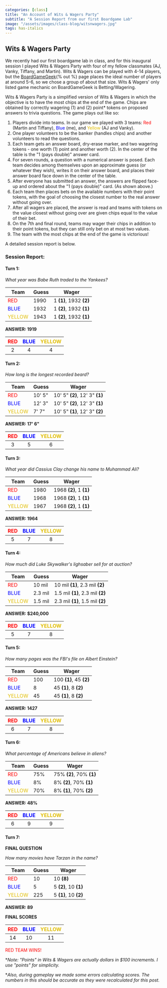 ```yaml
---
categories: [class]
title: "An Account of Wits & Wagers Party"
subtitle: "A Session Report from our first Boardgame Lab"
image: "/assets/images/class-blog/witsnwagers.jpg"
tags: has-italics
---
```

## Wits & Wagers Party

<!-- e -->

We recently had our first boardgame lab in class, and for this inaugural session I played Wits & Wagers Party with four of my fellow classmates (AJ, Vanky, Tiffany, and Martin). Wits & Wagers can be played with 4-14 players, but the [BoardGameGeek](https://boardgamegeek.com/boardgame/123239/wits-wagers-party){% out %} page places the ideal number of players at around 5-6, so we chose a group of about that size. Wits & Wagers' only listed game mechanic on BoardGameGeek is Betting/Wagering.

Wits & Wagers Party is a simplified version of Wits & Wagers in which the objective is to have the most chips at the end of the game. Chips are obtained by correctly wagering (1) and (2) point* tokens on proposed answers to trivia questions. The game plays out like so:

1. Players divide into teams. In our game we played with 3 teams: <span style="color:red;">Red</span> (Martin and Tiffany), <span style="color:blue;">Blue</span> (me), and <span style="color:#e0bd02;">Yellow</span> (AJ and Vanky).
2. One player volunteers to be the banker (handles chips) and another volunteers to read the questions. 
3. Each team gets an answer board, dry-erase marker, and two wagering tokens - one worth (1) point and another worth (2). In the center of the table is the "1 (pays double)" answer card. 
4. For seven rounds, a question with a numerical answer is posed. Each team decides among themselves upon an approximate guess (or whatever they wish), writes it on their answer board, and places their answer board face down in the center of the table. 
5. After everyone has submitted an answer, the answers are flipped face-up and ordered about the "1 (pays double)" card. (As shown above.)
6. Each team then places bets on the available numbers with their point tokens, with the goal of choosing the closest number to the real answer without going over. 
7. After all wagers are placed, the answer is read and teams with tokens on the value closest without going over are given chips equal to the value of their bet.
8. On the 7th and final round, teams may wager their chips in addition to their point tokens, but they can still only bet on at most two values. 
9. The team with the most chips at the end of the game is victorious! 

A detailed session report is below.

### Session Report:

#### Turn 1:
*What year was Babe Ruth traded to the Yankees?*

| Team | Guess  | Wager      |
|--------|--------|------------|
| <span style="color:red;">RED</span>    | 1990   | 1 **(1)**, 1932 **(2)** |
| <span style="color:blue;">BLUE</span>   | 1932   |1 **(2)**, 1932 **(1)** |
| <span style="color:#e0bd02;">YELLOW</span> | 1943  | 1 **(2)**, 1932 **(1)** |

**ANSWER: 1919**

| <span style="color:red;">RED</span>  | <span style="color:blue;">BLUE</span>  | <span style="color:#e0bd02;">YELLOW</span>   |
|:--------:|:------:|:---------:|
|2|4|4

#### Turn 2:
*How long is the longest recorded beard?*

| Team | Guess  | Wager      |
|--------|--------|------------|
| <span style="color:red;">RED</span>    | 10' 5"   | 10' 5" **(2)**, 12' 3" **(1)** |
| <span style="color:blue;">BLUE</span>   | 12' 3"  | 10' 5" **(2)**, 12' 3" **(1)** |
| <span style="color:#e0bd02;">YELLOW</span> | 7' 7" | 10' 5" **(1)**, 12' 3" **(2)** |

**ANSWER: 17' 6"**

| <span style="color:red;">RED</span>  | <span style="color:blue;">BLUE</span>  | <span style="color:#e0bd02;">YELLOW</span>   |
|:--------:|:------:|:---------:|
|3|5|6

#### Turn 3:
*What year did Cassius Clay change his name to Muhammad Ali?*

| Team | Guess  | Wager      |
|--------|--------|------------|
| <span style="color:red;">RED</span>    | 1980   | 1968 **(2)**, 1 **(1)** |
| <span style="color:blue;">BLUE</span>   | 1968  | 1968 **(2)**, 1 **(1)** |
| <span style="color:#e0bd02;">YELLOW</span> | 1967 |1968 **(2)**, 1 **(1)** |

**ANSWER: 1964**

| <span style="color:red;">RED</span>  | <span style="color:blue;">BLUE</span>  | <span style="color:#e0bd02;">YELLOW</span>   |
|:--------:|:------:|:---------:|
|5|7|8

#### Turn 4:
*How much did Luke Skywalker's lighsaber sell for at auction?*

| Team | Guess  | Wager      |
|--------|--------|------------|
| <span style="color:red;">RED</span>    | 10 mil   | 10 mil **(1)**, 2.3 mil **(2)** |
| <span style="color:blue;">BLUE</span>   | 2.3 mil  | 1.5 mil **(1)**, 2.3 mil **(2)** |
| <span style="color:#e0bd02;">YELLOW</span> | 1.5 mil | 2.3 mil **(1)**, 1.5 mil **(2)** |

**ANSWER: $240,000**

| <span style="color:red;">RED</span>  | <span style="color:blue;">BLUE</span>  | <span style="color:#e0bd02;">YELLOW</span>   |
|:--------:|:------:|:---------:|
|5|7|8

#### Turn 5:
*How many pages was the FBI's file on Albert Einstein?*

| Team | Guess  | Wager      |
|--------|--------|------------|
| <span style="color:red;">RED</span>    | 100      | 100  **(1)**, 45 **(2)** |
| <span style="color:blue;">BLUE</span>   | 8       | 45 **(1)**, 8 **(2)** |
| <span style="color:#e0bd02;">YELLOW</span> | 45    | 45 **(1)**, 8 **(2)** |

**ANSWER: 1427**

| <span style="color:red;">RED</span>  | <span style="color:blue;">BLUE</span>  | <span style="color:#e0bd02;">YELLOW</span>   |
|:--------:|:------:|:---------:|
|6|7|8

#### Turn 6:
*What percentage of Americans believe in aliens?*

| Team | Guess  | Wager      |
|--------|--------|------------|
| <span style="color:red;">RED</span>    | 75%      | 75%  **(2)**, 70% **(1)** |
| <span style="color:blue;">BLUE</span>   | 8%      | 8% **(2)**, 70% **(1)** |
| <span style="color:#e0bd02;">YELLOW</span> | 70%   | 8% **(1)**, 70% **(2)** |

**ANSWER: 48%**

| <span style="color:red;">RED</span>  | <span style="color:blue;">BLUE</span>  | <span style="color:#e0bd02;">YELLOW</span>   |
|:--------:|:------:|:---------:|
|6|9|9

#### Turn 7:
**FINAL QUESTION**

*How many movies have Tarzan in the name?*

| Team | Guess  | Wager      |
|--------|--------|------------|
| <span style="color:red;">RED</span>    | 10       | 10 **(8)** |
| <span style="color:blue;">BLUE</span>   | 5       | 5 **(2)**, 10 **(1)** |
| <span style="color:#e0bd02;">YELLOW</span> | 225   | 5 **(1)**, 10 **(2)** |

**ANSWER: 89**


**FINAL SCORES**

| <span style="color:red;">RED</span>  | <span style="color:blue;">BLUE</span>  | <span style="color:#e0bd02;">YELLOW</span>   |
|:--------:|:------:|:---------:|
|14|10|11

<span style="color:red;">RED TEAM WINS!</span>

**Note: "Points" in Wits & Wagers are actually dollars in $100 increments. I use "points" for simplicity.* 

**Also, during gameplay we made some errors calculating scores. The numbers in this should be accurate as they were recalculated for this post.*